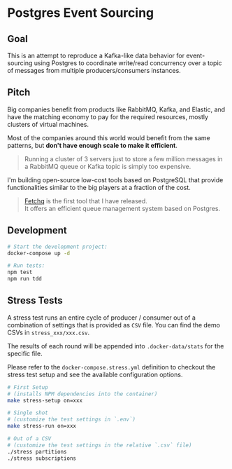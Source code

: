 # Postgres Event Sourcing

## Goal

This is an attempt to reproduce a Kafka-like data behavior for event-sourcing using Postgres to coordinate write/read concurrency over a topic of messages from multiple producers/consumers instances.

## Pitch

Big companies benefit from products like RabbitMQ, Kafka, and Elastic, and have the matching economy to pay for the required resources, mostly clusters of virtual machines.

Most of the companies around this world would benefit from the same patterns, but **don't have enough scale to make it efficient**.

> Running a cluster of 3 servers just to store a few million messages in a RabbitMQ queue or Kafka topic is simply too expensive.

I'm building open-source low-cost tools based on PostgreSQL that provide functionalities similar to the big players at a fraction of the cost.

> [Fetchq](https://fetchq.com) is the first tool that I have released.  
> It offers an efficient queue management system based on Postgres.

## Development

```bash
# Start the development project:
docker-compose up -d

# Run tests:
npm test
npm run tdd
```

## Stress Tests

A stress test runs an entire cycle of producer / consumer out of a combination of settings that is provided as `CSV` file.
You can find the demo CSVs in `stress_xxx/xxx.csv`.

The results of each round will be appended into `.docker-data/stats` for the specific file.

Please refer to the `docker-compose.stress.yml` definition to checkout the stress test setup and see the available configuration options.

```bash
# First Setup
# (installs NPM dependencies into the container)
make stress-setup on=xxx

# Single shot
# (customize the test settings in `.env`)
make stress-run on=xxx

# Out of a CSV
# (customize the test settings in the relative `.csv` file)
./stress partitions
./stress subscriptions
```
